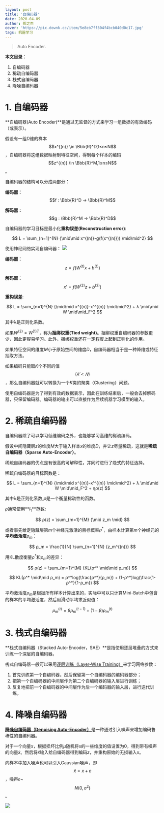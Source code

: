 ```yaml
---
layout: post
title: '自编码器'
date: 2020-04-09
author: 郑之杰
cover: 'https://pic.downk.cc/item/5e8eb7ff504f4bcb040d0c17.jpg'
tags: 机器学习
---
```


> Auto Encoder.

**本文目录**：
1. 自编码器
2. 稀疏自编码器
3. 栈式自编码器
4. 降噪自编码器

# 1. 自编码器
**自编码器(Auto Encoder)**是通过无监督的方式来学习一组数据的有效编码（或表示）。

假设有一组$D$维的样本$$x^{(n)} \in \Bbb{R}^D,1≤n≤N$$，自编码器将这组数据映射到特征空间，得到每个样本的编码$$z^{(n)} \in \Bbb{R}^M,1≤n≤N$$。

自编码器的结构可以分成两部分：

**编码器**：$$f : \Bbb{R}^D → \Bbb{R}^M$$

**解码器**：$$g : \Bbb{R}^M → \Bbb{R}^D$$

自编码器的学习目标是最小化**重构误差(Reconstruction error)**:

$$ L = \sum_{n=1}^{N} {\mid\mid x^{(n)}-g(f(x^{(n)})) \mid\mid^2} $$

使用神经网络实现自编码器：
![](https://pic.downk.cc/item/5e8e9ba9504f4bcb04f2e20e.jpg)

**编码器**：$$z = f(W^{(1)}x+b^{(1)})$$

**解码器**：$$x' = f(W^{(2)}z+b^{(2)})$$

**重构误差**:

$$ L = \sum_{n=1}^{N} {\mid\mid x^{(n)}-x'^{(n)} \mid\mid^2} + λ \mid\mid W \mid\mid_F^2 $$

其中λ是正则化系数。

如果$W^{(2)} = {W^{(1)}}^T$，称为**捆绑权重(Tied weight)**。捆绑权重自编码器的参数更少，因此更容易学习。此外，捆绑权重还在一定程度上起到正则化的作用。

如果特征空间的维度$M$小于原始空间的维度$D$，自编码器相当于是一种降维或特征抽取方法。

如果编码只能取$K$个不同的值$$(𝐾<𝑁)$$，那么自编码器就可以转换为一个$K$类的聚类（Clustering）问题。

使用自编码器是为了得到有效的数据表示，因此在训练结束后，一般会去掉解码器，只保留编码器。编码器的输出可以直接作为后续机器学习模型的输入。

# 2. 稀疏自编码器
自编码器除了可以学习低维编码之外，也能够学习高维的稀疏编码。

假设中间隐藏层$z$的维度$M$大于输入样本$x$的维度$D$，并让$z$尽量稀疏，这就是**稀疏自编码器（Sparse Auto-Encoder）**。

稀疏自编码器的优点是有很高的可解释性，并同时进行了隐式的特征选择。

稀疏自编码器的目标函数是：

$$ L = \sum_{n=1}^{N} {\mid\mid x^{(n)}-x'^{(n)} \mid\mid^2} + λ \mid\mid W \mid\mid_F^2 + ηρ(z) $$

其中λ是正则化系数,$ρ$是一个衡量稀疏性的函数。

$ρ$通常使用**$l_1$**范数:

$$ ρ(z) = \sum_{m=1}^{M} {\mid z_m \mid} $$

或者事先给定隐藏层第$m$个神经元激活的目标概率$ρ^*$，由样本计算第$m$个神经元的**平均激活度**$ρ_m$：

$$ ρ_m = \frac{1}{N} \sum_{n=1}^{N} {z_m^{(n)}} $$

用KL散度衡量$ρ^*$和$ρ_m$的差异：

$$ ρ(z) = \sum_{m=1}^{M} {KL(ρ^* \mid\mid ρ_m)} $$

$$ KL(ρ^* \mid\mid ρ_m) = ρ^*log(\frac{ρ^*}{ρ_m}) + (1-ρ^*)log(\frac{1-ρ^*}{1-ρ_m}) $$

平均激活度$ρ_m$是根据所有样本计算出来的，实际中可以只计算Mini-Batch中包含的样本的平均激活度，然后用滑动平均求近似值：

$$ ρ_m^{(t)} = βρ_m^{(t-1)} + (1-β)ρ_m^{(t)} $$

# 3. 栈式自编码器
**栈式自编码器（Stacked Auto-Encoder，SAE）**是指使用逐层堆叠的方式来训练一个深层的自编码器。

栈式自编码器一般可以采用[逐层训练（Layer-Wise Training）](https://www.researchgate.net/publication/200744514_Greedy_layer-wise_training_of_deep_networks)来学习网络参数：

1. 首先训练第一个自编码器，然后保留第一个自编码器的编码器部分；
2. 把第一个自编码器的中间层作为第二个自编码器的输入层进行训练；
3. 反复地把前一个自编码器的中间层作为后一个编码器的输入层，进行迭代训练。

# 4. 降噪自编码器
[**降噪自编码器（Denoising Auto-Encoder）**](https://www.researchgate.net/publication/221346269_Extracting_and_composing_robust_features_with_denoising_autoencoders)是一种通过引入噪声来增加编码鲁棒性的自编码器。

对于一个向量$x$，根据损坏比例$μ$随机将$x$的一些维度的值设置为$0$，得到带有噪声的向量$\tilde{x}$。然后将$\tilde{x}$输入给自编码器得到编码$z$，并重构原始的无损输入$x$。

向样本中加入噪声也可以引入Gaussian噪声，即$$\tilde{x} = x + ε$$，噪声$ε$~$$N(0,σ^2)$$。

![](https://pic.downk.cc/item/5e8ea202504f4bcb04f97a19.jpg)